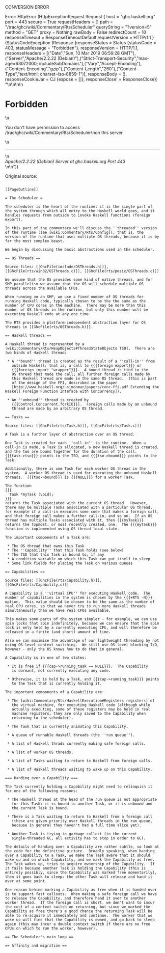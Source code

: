 CONVERSION ERROR

Error: HttpError (HttpExceptionRequest Request {
  host                 = "ghc.haskell.org"
  port                 = 443
  secure               = True
  requestHeaders       = []
  path                 = "/trac/ghc/wiki/Commentary/Rts/Scheduler"
  queryString          = "?version=5"
  method               = "GET"
  proxy                = Nothing
  rawBody              = False
  redirectCount        = 10
  responseTimeout      = ResponseTimeoutDefault
  requestVersion       = HTTP/1.1
}
 (StatusCodeException (Response {responseStatus = Status {statusCode = 403, statusMessage = "Forbidden"}, responseVersion = HTTP/1.1, responseHeaders = [("Date","Sun, 10 Mar 2019 06:56:28 GMT"),("Server","Apache/2.2.22 (Debian)"),("Strict-Transport-Security","max-age=63072000; includeSubDomains"),("Vary","Accept-Encoding"),("Content-Encoding","gzip"),("Content-Length","260"),("Content-Type","text/html; charset=iso-8859-1")], responseBody = (), responseCookieJar = CJ {expose = []}, responseClose' = ResponseClose}) "<!DOCTYPE HTML PUBLIC \"-//IETF//DTD HTML 2.0//EN\">\n<html><head>\n<title>403 Forbidden</title>\n</head><body>\n<h1>Forbidden</h1>\n<p>You don't have permission to access /trac/ghc/wiki/Commentary/Rts/Scheduler\non this server.</p>\n<hr>\n<address>Apache/2.2.22 (Debian) Server at ghc.haskell.org Port 443</address>\n</body></html>\n"))

Original source:

```trac

[[PageOutline]]

= The Scheduler =

The scheduler is the heart of the runtime: it is the single part of
the system through which all entry to the Haskell world goes, and it
handles requests from outside to invoke Haskell functions (foreign
export).

In this part of the commentary we'll discuss the ''threaded'' version
of the runtime (see [wiki:Commentary/Rts/Config]), that is, the
version of the runtime that uses multiple OS threads, because it is by
far the most complex beast.

We begin by discussing the basic abstractions used in the scheduler.

== OS Threads ==

Source files: [[GhcFile(include/OSThreads.h)]],
[[GhcFile(rts/win32/OSThreads.c)]], [[GhcFile(rts/posix/OSThreads.c)]]

We assume that the OS provides some kind of native threads, and for
SMP parallelism we assume that the OS will schedule multiple OS
threads across the available CPUs.  

When running on an SMP, we use a fixed number of OS threads for
running Haskell code, typically chosen to be the the same as the
number of CPU cores in the machine.  There may be more than this
number of OS threads in the runtime, but only this number will be
executing Haskell code at any one time.

The RTS provides a platform-independent abstraction layer for OS
threads in [[GhcFile(rts/OSThreads.h)]].

== Haskell threads ==

A Haskell thread is represented by a
[wiki:Commentary/Rts/HeapObjects#ThreadStateObjects TSO].  There are
two kinds of Haskell thread:

 * A ''bound'' thread is created as the result of a ''call-in'' from
   outside Haskell; that is, a call to {{{foreign export}}} or
   {{{foreign import "wrapper"}}}.  A bound thread is tied to the
   OS thread that made the call; all further foreign calls made by
   this Haskell thread are made in the same OS thread.  (this is part
   of the design of the FFI, described in the paper 
   [http://www.haskell.org/~simonmar/papers/conc-ffi.pdf Extending the Haskell Foreign Function Inteface with Concurrency]).

 * An ''unbound'' thread is created by
   {{{Control.Concurrent.forkIO}}}.  Foreign calls made by an unbound
   thread are made by an arbitrary OS thread.

== Tasks ==

Source files: [[GhcFile(rts/Task.h)]], [[GhcFile(rts/Task.c)]]

A Task is a further layer of abstraction over an OS thread.  

One Task is created for each ''call-in'' to the runtime.  When a
call-in is made, a Task is allocated, a new Haskell thread is created,
and the two are bound together for the duration of the call:
{{{task->tso}}} points to the TSO, and {{{tso->bound}}} points to the
Task.

Additionally, there is one Task for each worker OS thread in the
system.  A worker OS thread is used for executing the unbound Haskell
threads.  {{{tso->bound}}} is {{{NULL}}} for a worker Task.

The function 
{{{
  Task *myTask (void);
}}}
returns the Task associated with the current OS thread.  However,
there may be multiple Tasks associated with a particular OS thread,
for example if a call-in executes some code that makes a foreign call,
and that foreign call makes a further call-in, and so on.  If an OS
thread has multiple Tasks associated with it, then {{{myTask}}}
returns the topmost, or most recently created, one.  The {{{myTask}}}
function is implemented using OS thread-local state.

The important components of a Task are:

 * The OS thread that owns this Task
 * The ''Capability'' that this Task holds (see below)
 * The TSO that this Task is bound to, if any
 * A condition variable on which this Task can put itself to sleep
 * Some link fields for placing the Task on various queues

== Capabilities ==

Source files: [[GhcFile(rts/Capability.h)]], [[GhcFile(rts/Capability.c)]]

A Capability is a ''virtual CPU'' for executing Haskell code.  The
number of capabilities in the system is chosen by the {{{+RTS -N}}}
option.  This value should be chosen to be the same as the number of
real CPU cores, so that we never try to run more Haskell threads
simultaneously than we have real CPUs available.

This makes some parts of the system simpler - for example, we can use
spin locks that spin indefinitely, because we can ensure that the spin
lock is only held by a currently executing CPU, and will therefore be
released in a finite (and short) amount of time.

Also we can maximise the advantage of our lightweight threading by not
using OS-level context switching.  We still use OS-level blocking I/O,
however - only the OS knows how to do that in general.

A Capability is in one of two states:

 * It is free if {{{cap->running_task == NULL}}}.  The Capability
   is dormant, not currently executing any code.

 * Otherwise, it is held by a Task, and {{{cap->running_task}}} points
   to the Task that is currently holding it.

The important components of a Capability are:

 * The [wiki:Commentary/Rts/HaskellExecution#Registers registers] of
   the virtual machine, for executing Haskell code (although while
   actually executing, some of these registers may be held in real
   machine registers, they are only saved to the Capability when
   returning to the scheduler).

 * The Task that is currently animating this Capability.

 * A queue of runnable Haskell threads (the ''run queue'').

 * A list of Haskell thrads currently making safe foreign calls.

 * A list of worker OS threads.

 * A list of Tasks waiting to return to Haskell from foreign calls.

 * A list of Haskell threads waiting to wake up on this Capability.

=== Handing over a Capability ===

The Task currently holding a Capability might need to relinquish it
for one of the following reasons:

 * The Haskell thread at the head of the run queue is not appropriate
   for this Task: it is bound to another Task, or it is unbound and
   the current Task is bound.

 * There is a Task waiting to return to Haskell from a foreign call
   (these are given priority over Haskell threads in the run queue,
   because in general they haven't had a full time slice yet).

 * Another Task is trying to garbage collect (in the current
   single-threaded GC, all activity has to stop in order to GC).

The details of handing over a Capability are rather subtle, so look at
the code for the definitive picture.  Broadly speaking, when handing
over a Capability to a Task, we make the Task aware that it should
wake up and on which Capability, and we mark the Capability as free.
The Task wakes up, tries to acquire ownership of the Capability.  If
it fails because another Task is holding the Capability (this is
entirely possibly, since the Capability was marked free momentarily),
then it goes back to sleep: the other Task will release and hand it
over at some point.

One reason behind marking a Capability as free when it is handed over
is to support fast callouts.  When making a safe foreign call we have
to release the Capability, and therefore hand it over to another
worker thread.  If the foreign call is short, we don't want to incur
the cost of a context switch on returning, but since we marked the
Capability as free there's a good chance the returning Task will be
able to re-acquire it immediately and continue.  The worker that we
woke up will find that the Capability is owned, and go back to sleep
again (this may incur a double context switch if there are no free
CPUs on which to run the worker, however).

== The Scheduler's main loop ==

== Affinity and migration ==


```

